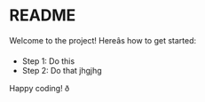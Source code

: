 # README

Welcome to the project!
 Hereâs how to get started:

- Step 1: Do this
- Step 2: Do that jhgjhg

Happy coding! ð
